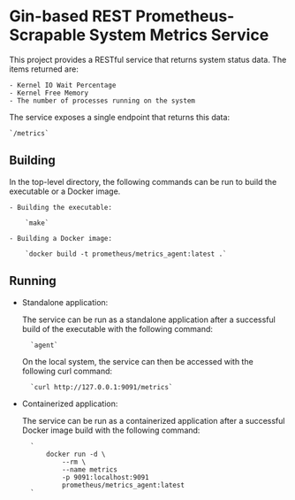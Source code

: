 # Gin-based REST Prometheus-Scrapable System Metrics Service

This project provides a RESTful service that returns system status data.  The items returned are:

    - Kernel IO Wait Percentage
    - Kernel Free Memory
    - The number of processes running on the system

The service exposes a single endpoint that returns this data:

    `/metrics`

## Building

In the top-level directory, the following commands can be run to build the
executable or a Docker image.

    - Building the executable:

        `make`

    - Building a Docker image:

        `docker build -t prometheus/metrics_agent:latest .`

## Running

- Standalone application:

    The service can be run as a standalone application after a successful
    build of the executable with the following command:

        `agent`

    On the local system, the service can then be accessed with the following
    curl command:

        `curl http://127.0.0.1:9091/metrics`

- Containerized application:

    The service can be run as a containerized application after a successful
    Docker image build with the following command:

        `
            docker run -d \
                --rm \
                --name metrics
                -p 9091:localhost:9091
                prometheus/metrics_agent:latest
        `

